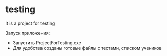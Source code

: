 # testing
It is a project for testing

Запуск приложения:
* Запустить ProjectForTesting.exe
* Для удобства созданы готовые файлы с тестами, списком учеников
